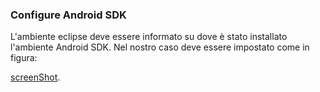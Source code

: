 ### Configure Android SDK

L'ambiente eclipse deve essere informato su dove è stato installato
l'ambiente Android SDK. Nel nostro caso deve essere impostato come
in figura:

[screenShot](https://github.com/sdoro/android/raw/master/tips/img/eclipse.png).

